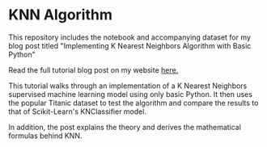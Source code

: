 # KNN Algorithm
This repository includes the notebook and accompanying dataset for my blog post titled "Implementing K Nearest Neighbors Algorithm with Basic Python"

Read the full tutorial blog post on my website [here.](http://steventchase.com/2020-07-30-KNN_Algorithm/)

This tutorial walks through an implementation of a K Nearest Neighbors supervised machine learning model using only basic Python. It then uses the popular Titanic dataset to test the algorithm and compare the results to that of Scikit-Learn's KNClassifier model.

In addition, the post explains the theory and derives the mathematical formulas behind KNN. 
